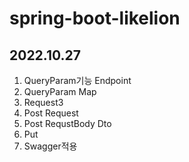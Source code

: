 # spring-boot-likelion

## 2022.10.27
1. QueryParam기능 Endpoint
2. QueryParam Map	
3. Request3	
4. Post Request	
5. Post RequstBody Dto
6. Put
7. Swagger적용